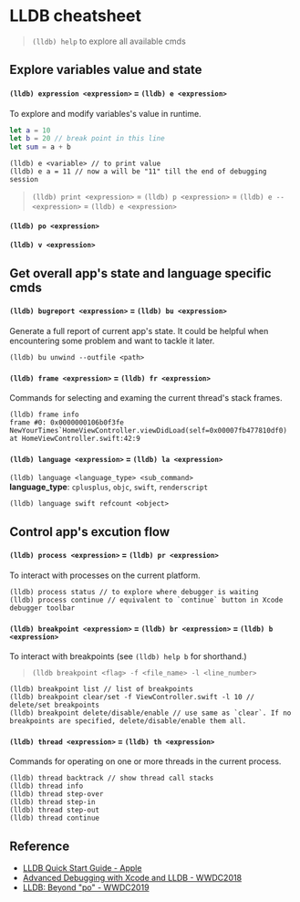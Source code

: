 # LLDB cheatsheet

> `(lldb) help` to explore all available cmds

## Explore variables value and state
#### `(lldb) expression <expression>` = `(lldb) e <expression>`
To explore and modify variables's value in runtime.

```swift
let a = 10
let b = 20 // break point in this line
let sum = a + b
```
```
(lldb) e <variable> // to print value
(lldb) e a = 11 // now a will be "11" till the end of debugging session
```
> `(lldb) print <expression>` = `(lldb) p <expression>` = `(lldb) e -- <expression>` = `(lldb) e <expression>`

#### `(lldb) po <expression>`
#### `(lldb) v <expression>`

## Get overall app's state and language specific cmds
#### `(lldb) bugreport <expression>` = `(lldb) bu <expression>`
Generate a full report of current app's state. It could be helpful when encountering some problem and want to tackle it later.
```
(lldb) bu unwind --outfile <path>
```

#### `(lldb) frame <expression>` = `(lldb) fr <expression>`
Commands for selecting and examing the current thread's stack frames.
```
(lldb) frame info 
frame #0: 0x0000000106b0f3fe NewYourTimes`HomeViewController.viewDidLoad(self=0x00007fb477810df0) at HomeViewController.swift:42:9
```

#### `(lldb) language <expression>` = `(lldb) la <expression>`
`(lldb) language <language_type> <sub_command>` \
**language_type**: `cplusplus`, `objc`, `swift`, `renderscript`
```
(lldb) language swift refcount <object>
```

## Control app's excution flow
#### `(lldb) process <expression>` = `(lldb) pr <expression>`
To interact with processes on the current platform.
```
(lldb) process status // to explore where debugger is waiting
(lldb) process continue // equivalent to `continue` button in Xcode debugger toolbar
```

#### `(lldb) breakpoint <expression>` = `(lldb) br <expression>` = `(lldb) b <expression>`
To interact with breakpoints (see `(lldb) help b` for shorthand.)
> `(lldb breakpoint <flag> -f <file_name> -l <line_number>` 
```
(lldb) breakpoint list // list of breakpoints
(lldb) breakpoint clear/set -f ViewController.swift -l 10 // delete/set breakpoints
(lldb) breakpoint delete/disable/enable // use same as `clear`. If no breakpoints are specified, delete/disable/enable them all.
```

#### `(lldb) thread <expression>` = `(lldb) th <expression>`
Commands for operating on one or more threads in the current process.
```
(lldb) thread backtrack // show thread call stacks
(lldb) thread info 
(lldb) thread step-over
(lldb) thread step-in
(lldb) thread step-out
(lldb) thread continue
```

## Reference
* [LLDB Quick Start Guide - Apple](https://developer.apple.com/library/archive/documentation/IDEs/Conceptual/gdb_to_lldb_transition_guide/document/Introduction.html#//apple_ref/doc/uid/TP40012917-CH1-SW1)
* [Advanced Debugging with Xcode and LLDB - WWDC2018](https://developer.apple.com/videos/play/wwdc2018/412/) 
* [LLDB: Beyond "po" - WWDC2019](https://developer.apple.com/videos/play/wwdc2019/429/)



